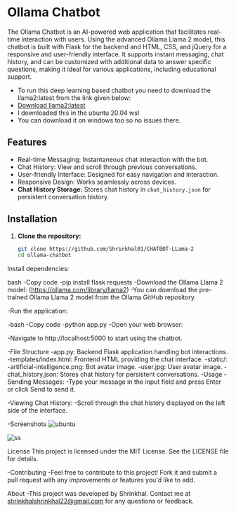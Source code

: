# Ollama Chatbot

The Ollama Chatbot is an AI-powered web application that facilitates real-time interaction with users. Using the advanced Ollama Llama 2 model, this chatbot is built with Flask for the backend and HTML, CSS, and jQuery for a responsive and user-friendly interface. It supports instant messaging, chat history, and can be customized with additional data to answer specific questions, making it ideal for various applications, including educational support.
- To run this deep learning based chatbot you need to download the llama2:latest from the link given below:
- [Download llama2:latest](https://ollama.com/library/llama2)
- I downloaded this in the ubuntu 20.04 wsl
- You can download it on windows too so no issues there.

## Features

- Real-time Messaging: Instantaneous chat interaction with the bot.
- Chat History: View and scroll through previous conversations.
- User-friendly Interface: Designed for easy navigation and interaction.
- Responsive Design: Works seamlessly across devices.
- **Chat History Storage:** Stores chat history in `chat_history.json` for persistent conversation history.

## Installation

1. **Clone the repository:**

   ```bash
   git clone https://github.com/Shrinkhal01/CHATBOT-LLama-2
   cd ollama-chatbot
Install dependencies:

bash
-Copy code
-pip install flask requests
-Download the Ollama Llama 2 model: (https://ollama.com/library/llama2)
-You can download the pre-trained Ollama Llama 2 model from the Ollama GitHub repository.

-Run the application:

-bash
-Copy code
-python app.py
-Open your web browser:

-Navigate to http://localhost:5000 to start using the chatbot.

-File Structure
-app.py: Backend Flask application handling bot interactions.
-templates/index.html: Frontend HTML providing the chat interface.
-static/:
-artificial-intelligence.png: Bot avatar image.
-user.jpg: User avatar image.
-chat_history.json: Stores chat history for persistent conversations.
-Usage
-Sending Messages:
-Type your message in the input field and press Enter or click Send to send it.

-Viewing Chat History:
-Scroll through the chat history displayed on the left side of the interface.

-Screenshots
![ubuntu](https://github.com/Shrinkhal01/CHATBOT-LLama-2/assets/97280075/22a9aaf6-2e7f-4b16-a532-e2aa67122ad1)

![ss](https://github.com/Shrinkhal01/CHATBOT-LLama-2/assets/97280075/ce4e3afd-8551-499a-a430-b06c832a1712)




License
This project is licensed under the MIT License. See the LICENSE file for details.

-Contributing
-Feel free to contribute to this project! Fork it and submit a pull request with any improvements or features you'd like to add.

About
-This project was developed by Shrinkhal. Contact me at shrinkhalshrinkhal22@gmail.com for any questions or feedback.
